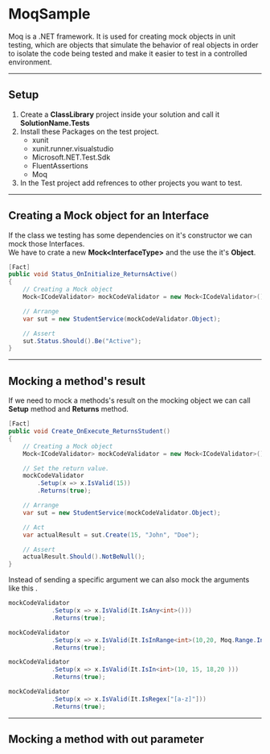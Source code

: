 # MoqSample
Moq is a .NET framework. It is used for creating mock objects in unit testing, which are objects that simulate the behavior of real objects in order to isolate the code being tested and make it easier to test in a controlled environment.

---

## Setup
1. Create a **ClassLibrary** project inside your solution and call it **SolutionName.Tests**
2. Install these Packages on the test project.
    - xunit
    - xunit.runner.visualstudio
    - Microsoft.NET.Test.Sdk
    - FluentAssertions
    - Moq
3. In the Test project add refrences to other projects you want to test.
---

## Creating a Mock object for an Interface
If the class we testing has some dependencies on it's constructor we can mock those Interfaces.<br>
We have to crate a new **Mock\<InterfaceType>** and the use the it's **Object**.

```C#
[Fact]
public void Status_OnInitialize_ReturnsActive()
{
    // Creating a Mock object
    Mock<ICodeValidator> mockCodeValidator = new Mock<ICodeValidator>();

    // Arrange 
    var sut = new StudentService(mockCodeValidator.Object);

    // Assert
    sut.Status.Should().Be("Active");
}
```

---

## Mocking a method's result
If we need to mock a methods's result on the mocking object we can call **Setup** method and **Returns** method.
```C#
[Fact]
public void Create_OnExecute_ReturnsStudent()
{
    // Creating a Mock object
    Mock<ICodeValidator> mockCodeValidator = new Mock<ICodeValidator>();

    // Set the return value.
    mockCodeValidator
        .Setup(x => x.IsValid(15))
        .Returns(true);

    // Arrange 
    var sut = new StudentService(mockCodeValidator.Object);

    // Act
    var actualResult = sut.Create(15, "John", "Doe");

    // Assert
    actualResult.Should().NotBeNull();
}
```
Instead of sending a specific argument we can also mock the arguments like this .
```C#
mockCodeValidator
            .Setup(x => x.IsValid(It.IsAny<int>()))
            .Returns(true);
```
```C#
mockCodeValidator
            .Setup(x => x.IsValid(It.IsInRange<int>(10,20, Moq.Range.Inclusive)))
            .Returns(true);
```
```C#
mockCodeValidator
            .Setup(x => x.IsValid(It.IsIn<int>(10, 15, 18,20 )))
            .Returns(true);
```
```C#
mockCodeValidator
            .Setup(x => x.IsValid(It.IsRegex["[a-z]"]))
            .Returns(true);
```
---
## Mocking a method with out parameter
